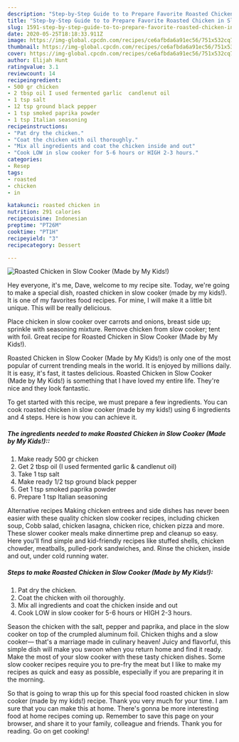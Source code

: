 ```yaml
---
description: "Step-by-Step Guide to to Prepare Favorite Roasted Chicken in Slow Cooker (Made by My Kids!)"
title: "Step-by-Step Guide to to Prepare Favorite Roasted Chicken in Slow Cooker (Made by My Kids!)"
slug: 1591-step-by-step-guide-to-to-prepare-favorite-roasted-chicken-in-slow-cooker-made-by-my-kids
date: 2020-05-25T18:18:33.911Z
image: https://img-global.cpcdn.com/recipes/ce6afbda6a91ec56/751x532cq70/roasted-chicken-in-slow-cooker-made-by-my-kids-recipe-main-photo.jpg
thumbnail: https://img-global.cpcdn.com/recipes/ce6afbda6a91ec56/751x532cq70/roasted-chicken-in-slow-cooker-made-by-my-kids-recipe-main-photo.jpg
cover: https://img-global.cpcdn.com/recipes/ce6afbda6a91ec56/751x532cq70/roasted-chicken-in-slow-cooker-made-by-my-kids-recipe-main-photo.jpg
author: Elijah Hunt
ratingvalue: 3.1
reviewcount: 14
recipeingredient:
- 500 gr chicken
- 2 tbsp oil I used fermented garlic  candlenut oil
- 1 tsp salt
- 12 tsp ground black pepper
- 1 tsp smoked paprika powder
- 1 tsp Italian seasoning
recipeinstructions:
- "Pat dry the chicken."
- "Coat the chicken with oil thoroughly."
- "Mix all ingredients and coat the chicken inside and out"
- "Cook LOW in slow cooker for 5-6 hours or HIGH 2-3 hours."
categories:
- Resep
tags:
- roasted
- chicken
- in

katakunci: roasted chicken in
nutrition: 291 calories
recipecuisine: Indonesian
preptime: "PT26M"
cooktime: "PT1H"
recipeyield: "3"
recipecategory: Dessert

---
```



![Roasted Chicken in Slow Cooker (Made by My Kids!)](https://img-global.cpcdn.com/recipes/ce6afbda6a91ec56/751x532cq70/roasted-chicken-in-slow-cooker-made-by-my-kids-recipe-main-photo.jpg)

Hey everyone, it's me, Dave, welcome to my recipe site. Today, we're going to make a special dish, roasted chicken in slow cooker (made by my kids!). It is one of my favorites food recipes. For mine, I will make it a little bit unique. This will be really delicious.

Place chicken in slow cooker over carrots and onions, breast side up; sprinkle with seasoning mixture. Remove chicken from slow cooker; tent with foil. Great recipe for Roasted Chicken in Slow Cooker (Made by My Kids!).

Roasted Chicken in Slow Cooker (Made by My Kids!) is only one of the most popular of current trending meals in the world. It is enjoyed by millions daily. It is easy, it's fast, it tastes delicious. Roasted Chicken in Slow Cooker (Made by My Kids!) is something that I have loved my entire life. They're nice and they look fantastic.


To get started with this recipe, we must prepare a few ingredients. You can cook roasted chicken in slow cooker (made by my kids!) using 6 ingredients and 4 steps. Here is how you can achieve it.

##### The ingredients needed to make Roasted Chicken in Slow Cooker (Made by My Kids!)::

1. Make ready 500 gr chicken
1. Get 2 tbsp oil (I used fermented garlic &amp; candlenut oil)
1. Take 1 tsp salt
1. Make ready 1/2 tsp ground black pepper
1. Get 1 tsp smoked paprika powder
1. Prepare 1 tsp Italian seasoning


Alternative recipes Making chicken entrees and side dishes has never been easier with these quality chicken slow cooker recipes, including chicken soup, Cobb salad, chicken lasagna, chicken rice, chicken pizza and more. These slower cooker meals make dinnertime prep and cleanup so easy. Here you&#39;ll find simple and kid-friendly recipes like stuffed shells, chicken chowder, meatballs, pulled-pork sandwiches, and. Rinse the chicken, inside and out, under cold running water. 

##### Steps to make Roasted Chicken in Slow Cooker (Made by My Kids!):

1. Pat dry the chicken.
1. Coat the chicken with oil thoroughly.
1. Mix all ingredients and coat the chicken inside and out
1. Cook LOW in slow cooker for 5-6 hours or HIGH 2-3 hours.


Season the chicken with the salt, pepper and paprika, and place in the slow cooker on top of the crumpled aluminum foil. Chicken thighs and a slow cooker— that&#39;s a marriage made in culinary heaven! Juicy and flavorful, this simple dish will make you swoon when you return home and find it ready. Make the most of your slow cooker with these tasty chicken dishes. Some slow cooker recipes require you to pre-fry the meat but I like to make my recipes as quick and easy as possible, especially if you are preparing it in the morning. 

So that is going to wrap this up for this special food roasted chicken in slow cooker (made by my kids!) recipe. Thank you very much for your time. I am sure that you can make this at home. There's gonna be more interesting food at home recipes coming up. Remember to save this page on your browser, and share it to your family, colleague and friends. Thank you for reading. Go on get cooking!
